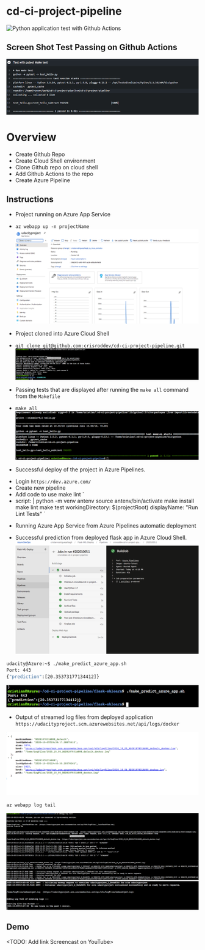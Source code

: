 # cd-ci-project-pipeline
![Python application test with Github Actions](https://github.com/crisroddev/cd-ci-project-pipeline/workflows/Python%20application%20test%20with%20Github%20Actions/badge.svg)

## Screen Shot Test Passing on Github Actions
![Alt text](screenshots/github-actions-test-passed.png?raw=true "Github Actions Test Passed")

# Overview

- Create Github Repo
- Create Cloud Shell environment
- Clone Github repo on cloud shell
- Add Github Actions to the repo
- Create Azure Pipeline

## Instructions

* Project running on Azure App Service
- `az webapp up -n projectName`
![Alt text](screenshots/app-services.png?raw=true "AppServices")

* Project cloned into Azure Cloud Shell
- `git clone git@github.com:crisroddev/cd-ci-project-pipeline.git`
![Alt text](screenshots/clone-repo-cloud-shell.png?raw=true "Clone Repo")

* Passing tests that are displayed after running the `make all` command from the `Makefile`
- `make all`
![Alt text](screenshots/make-all-tests-passed.png?raw=true "Make All")

* Successful deploy of the project in Azure Pipelines.
- Login `https://dev.azure.com/`
- Create new pipeline
- Add code to use make lint
`
- script: |
        python -m venv antenv
        source antenv/bin/activate
        make install
        make lint
        make test
      workingDirectory: $(projectRoot)
      displayName: "Run Lint Tests"
`

* Running Azure App Service from Azure Pipelines automatic deployment


* Successful prediction from deployed flask app in Azure Cloud Shell.
![Alt text](screenshots/azure-pipelines.png?raw=true "Azure Pipelines")

```bash
udacity@Azure:~$ ./make_predict_azure_app.sh
Port: 443
{"prediction":[20.35373177134412]}
```
![Alt text](screenshots/make-predictions.png?raw=true "Prediction")

* Output of streamed log files from deployed application
`https://udacityproject.scm.azurewebsites.net/api/logs/docker`

![Alt text](screenshots/log-files.png?raw=true "Logs1")

`az webapp log tail`

![Alt text](screenshots/log-files-2.png?raw=true "Logs2")
![Alt text](screenshots/log-files-3.png?raw=true "Logs3")

## Demo 

<TODO: Add link Screencast on YouTube>

